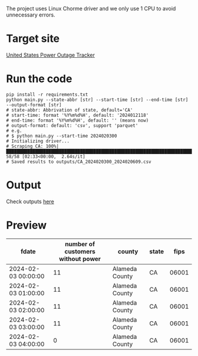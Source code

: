 The project uses Linux Chorme driver and we only use 1 CPU to avoid unnecessary errors.

# Target site
[United States Power Outage Tracker](https://data.usatoday.com/national-power-outage-map-tracker/)

# Run the code
```
pip install -r requirements.txt
python main.py --state-abbr [str] --start-time [str] --end-time [str] --output-format [str]
# state-abbr: Abbrivation of state, default='CA'
# start-time: format '%Y%m%d%H', default: '2024012118'
# end-time: format '%Y%m%d%H', default: '' (means now)
# output-format: default: 'csv', support 'parquet'
# e.g.
# $ python main.py --start-time 2024020300
# Initializing driver...
# Scraping CA: 100%|███████████████████████████████████████████████████████████████████████████████████████████| 58/58 [02:33<00:00,  2.64s/it]
# Saved results to outputs/CA_2024020300_2024020609.csv
```

# Output
Check outputs [here](outputs)

# Preview
| fdate                | number of customers without power | county         | state | fips  |
|----------------------|-----------------------------------|----------------|-------|-------|
| 2024-02-03 00:00:00  | 11                                | Alameda County | CA    | 06001 |
| 2024-02-03 01:00:00  | 11                                | Alameda County | CA    | 06001 |
| 2024-02-03 02:00:00  | 11                                | Alameda County | CA    | 06001 |
| 2024-02-03 03:00:00  | 11                                | Alameda County | CA    | 06001 |
| 2024-02-03 04:00:00  | 0                                 | Alameda County | CA    | 06001 |
